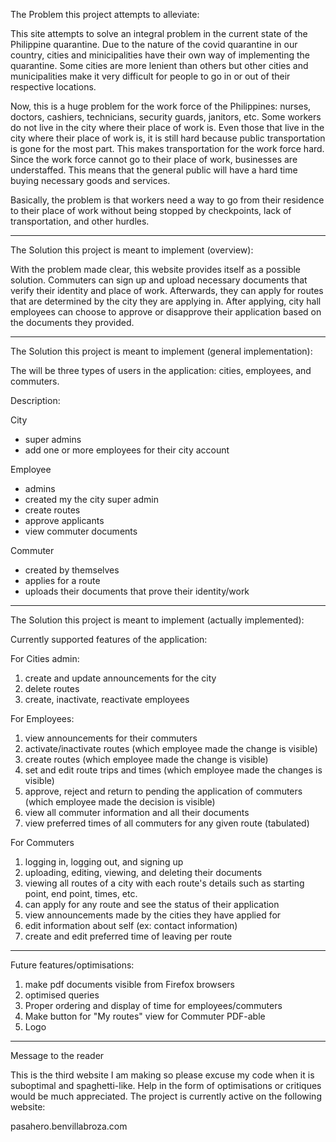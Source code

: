 The Problem this project attempts to alleviate:

This site attempts to solve an integral problem in the current state of the Philippine quarantine. 
Due to the nature of the covid quarantine in our country, cities and minicipalities 
have their own way of implementing the quarantine. 
Some cities are more lenient than others but other cities and municipalities make it very difficult 
for people to go in or out of their respective locations.

Now, this is a huge problem for the work force of the Philippines: 
nurses, doctors, cashiers, technicians, security guards, janitors, etc. 
Some workers do not live in the city where their place of work is. 
Even those that live in the city where their place of work is, it is still hard because public transportation is gone 
for the most part. This makes transportation for the work force hard.
Since the work force cannot go to their place of work, businesses are understaffed. 
This means that the general public will have a hard time buying necessary goods and services.

Basically, the problem is that workers need a way to go from their residence to their place of work 
without being stopped by checkpoints, lack of transportation, and other hurdles.

-------------------------------------------------------------------------------------------------------------------------------

The Solution this project is meant to implement (overview):

With the problem made clear, this website provides itself as a possible solution. 
Commuters can sign up and upload necessary documents that verify their identity and place of work. 
Afterwards, they can apply for routes that are determined by the city they are applying in.
After applying, city hall employees can choose to approve or disapprove their application based on the documents they provided.

-------------------------------------------------------------------------------------------------------------------------------

The Solution this project is meant to implement (general implementation):

The will be three types of users in the application: cities, employees, and commuters.

Description:

City
  - super admins
  - add one or more employees for their city account
  
Employee
  - admins
  - created my the city super admin
  - create routes
  - approve applicants
  - view commuter documents
  
 Commuter
  - created by themselves
  - applies for a route
  - uploads their documents that prove their identity/work

-------------------------------------------------------------------------------------------------------------------------------

The Solution this project is meant to implement (actually implemented):

Currently supported features of the application:

For Cities admin:
1) create and update announcements for the city	
2) delete routes
3) create, inactivate, reactivate employees 

For Employees: 
1) view announcements for their commuters
2) activate/inactivate routes (which employee made the change is visible)
3) create routes (which employee made the change is visible)
4) set and edit route trips and times (which employee made the changes is visible)
5) approve, reject and return to pending the application of commuters (which employee made the decision is visible)
6) view all commuter information and all their documents 
7) view preferred times of all commuters for any given route (tabulated) 

For Commuters
1) logging in, logging out, and signing up 
2) uploading, editing, viewing, and deleting their documents
3) viewing all routes of a city with each route's details such as starting point, end point, times, etc. 
4) can apply for any route and see the status of their application 
5) view announcements made by the cities they have applied for 
6) edit information about self (ex: contact information) 
7) create and edit preferred time of leaving per route

-------------------------------------------------------------------------------------------------------------------------------

Future features/optimisations:

1) make pdf documents visible from Firefox browsers
2) optimised queries
3) Proper ordering and display of time for employees/commuters
4) Make button for "My routes" view for Commuter PDF-able
5) Logo 

-------------------------------------------------------------------------------------------------------------------------------

Message to the reader

This is the third website I am making so please excuse my code when it is suboptimal and spaghetti-like.
Help in the form of optimisations or critiques would be much appreciated.
The project is currently active on the following website:

pasahero.benvillabroza.com
